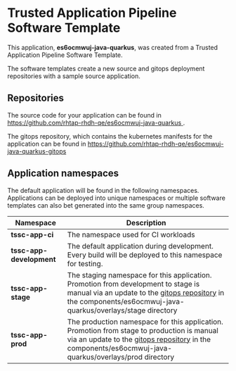 # Trusted Application Pipeline Software Template

This application, **es6ocmwuj-java-quarkus**, was created from a Trusted Application Pipeline Software Template.

The software templates create a new source and gitops deployment repositories with a sample source application. 

## Repositories

The source code for your application can be found in [https://github.com/rhtap-rhdh-qe/es6ocmwuj-java-quarkus ](https://github.com/rhtap-rhdh-qe/es6ocmwuj-java-quarkus ).
 
The gitops repository, which contains the kubernetes manifests for the application can be found in 
[https://github.com/rhtap-rhdh-qe/es6ocmwuj-java-quarkus-gitops ](https://github.com/rhtap-rhdh-qe/es6ocmwuj-java-quarkus-gitops ) 

## Application namespaces 

The default application will be found in the following namespaces. Applications can be deployed into unique namespaces or multiple software templates can also bet generated into the same group namespaces.  

|  Namespace   |  Description   |  
| -------- | -------- |
| **tssc-app-ci** | The namespace used for CI workloads |
| **tssc-app-development** | The default application during development. Every build will be deployed to this namespace for testing. |
| **tssc-app-stage** | The staging namespace for this application. Promotion from development to stage is manual via an update to the [gitops repository](https://github.com/rhtap-rhdh-qe/es6ocmwuj-java-quarkus-gitops ) in the components/es6ocmwuj-java-quarkus/overlays/stage directory |
| **tssc-app-prod** | The production namespace for this application. Promotion from stage to production is manual via an update to the [gitops repository](https://github.com/rhtap-rhdh-qe/es6ocmwuj-java-quarkus-gitops ) in the components/es6ocmwuj-java-quarkus/overlays/prod directory |